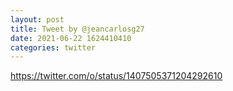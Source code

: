 ```yaml
--- 
layout: post 
title: Tweet by @jeancarlosg27 
date: 2021-06-22 1624410410 
categories: twitter 
--- 
```

https://twitter.com/o/status/1407505371204292610
